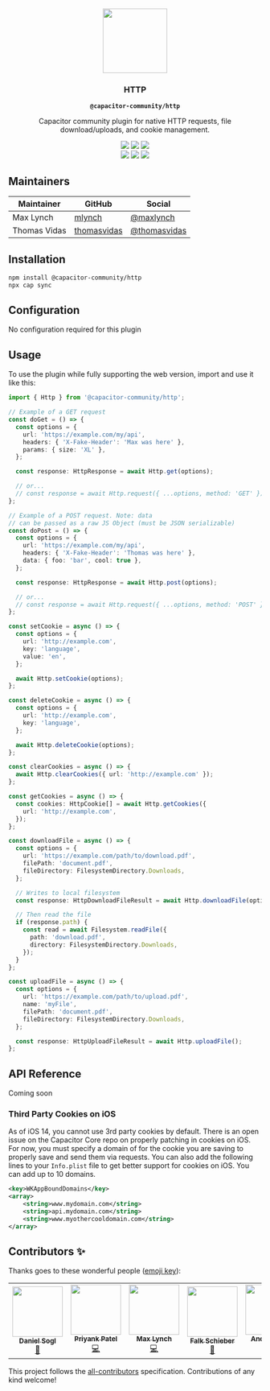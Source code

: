 <p align="center"><br><img src="https://user-images.githubusercontent.com/236501/85893648-1c92e880-b7a8-11ea-926d-95355b8175c7.png" width="128" height="128" /></p>
<h3 align="center">HTTP</h3>
<p align="center"><strong><code>@capacitor-community/http</code></strong></p>
<p align="center">
  Capacitor community plugin for native HTTP requests, file download/uploads, and cookie management.
</p>

<p align="center">
  <img src="https://img.shields.io/maintenance/yes/2021?style=flat-square" />
  <a href="https://github.com/capacitor-community/http/actions?query=workflow%3A%22Test+and+Build+Plugin%22"><img src="https://img.shields.io/github/workflow/status/capacitor-community/http/Test%20and%20Build%20Plugin?style=flat-square" /></a>
  <a href="https://www.npmjs.com/package/@capacitor-community/http"><img src="https://img.shields.io/npm/l/@capacitor-community/http?style=flat-square" /></a>
<br>
  <a href="https://www.npmjs.com/package/@capacitor-community/http"><img src="https://img.shields.io/npm/dw/@capacitor-community/http?style=flat-square" /></a>
  <a href="https://www.npmjs.com/package/@capacitor-community/http"><img src="https://img.shields.io/npm/v/@capacitor-community/http?style=flat-square" /></a>
<!-- ALL-CONTRIBUTORS-BADGE:START - Do not remove or modify this section -->
<a href="#contributors-"><img src="https://img.shields.io/badge/all%20contributors-6-orange?style=flat-square" /></a>
<!-- ALL-CONTRIBUTORS-BADGE:END -->
</p>

## Maintainers

| Maintainer   | GitHub                                        | Social                                          |
| ------------ | --------------------------------------------- | ----------------------------------------------- |
| Max Lynch    | [mlynch](https://github.com/mlynch)           | [@maxlynch](https://twitter.com/maxlynch)       |
| Thomas Vidas | [thomasvidas](https://github.com/thomasvidas) | [@thomasvidas](https://twitter.com/thomasvidas) |

## Installation

```bash
npm install @capacitor-community/http
npx cap sync
```

## Configuration

No configuration required for this plugin

## Usage

To use the plugin while fully supporting the web version, import and use it like this:

```typescript
import { Http } from '@capacitor-community/http';

// Example of a GET request
const doGet = () => {
  const options = {
    url: 'https://example.com/my/api',
    headers: { 'X-Fake-Header': 'Max was here' },
    params: { size: 'XL' },
  };

  const response: HttpResponse = await Http.get(options);

  // or...
  // const response = await Http.request({ ...options, method: 'GET' })
};

// Example of a POST request. Note: data
// can be passed as a raw JS Object (must be JSON serializable)
const doPost = () => {
  const options = {
    url: 'https://example.com/my/api',
    headers: { 'X-Fake-Header': 'Thomas was here' },
    data: { foo: 'bar', cool: true },
  };

  const response: HttpResponse = await Http.post(options);

  // or...
  // const response = await Http.request({ ...options, method: 'POST' })
};

const setCookie = async () => {
  const options = {
    url: 'http://example.com',
    key: 'language',
    value: 'en',
  };

  await Http.setCookie(options);
};

const deleteCookie = async () => {
  const options = {
    url: 'http://example.com',
    key: 'language',
  };

  await Http.deleteCookie(options);
};

const clearCookies = async () => {
  await Http.clearCookies({ url: 'http://example.com' });
};

const getCookies = async () => {
  const cookies: HttpCookie[] = await Http.getCookies({
    url: 'http://example.com',
  });
};

const downloadFile = async () => {
  const options = {
    url: 'https://example.com/path/to/download.pdf',
    filePath: 'document.pdf',
    fileDirectory: FilesystemDirectory.Downloads,
  };

  // Writes to local filesystem
  const response: HttpDownloadFileResult = await Http.downloadFile(options);

  // Then read the file
  if (response.path) {
    const read = await Filesystem.readFile({
      path: 'download.pdf',
      directory: FilesystemDirectory.Downloads,
    });
  }
};

const uploadFile = async () => {
  const options = {
    url: 'https://example.com/path/to/upload.pdf',
    name: 'myFile',
    filePath: 'document.pdf',
    fileDirectory: FilesystemDirectory.Downloads,
  };

  const response: HttpUploadFileResult = await Http.uploadFile();
};
```

## API Reference

Coming soon

### Third Party Cookies on iOS

As of iOS 14, you cannot use 3rd party cookies by default. There is an open issue on the Capacitor Core repo on properly patching in cookies on iOS. For now, you must specify a domain of for the cookie you are saving to properly save and send them via requests. You can also add the following lines to your `Info.plist` file to get better support for cookies on iOS. You can add up to 10 domains.

```xml
<key>WKAppBoundDomains</key>
<array>
    <string>www.mydomain.com</string>
    <string>api.mydomain.com</string>
    <string>www.myothercooldomain.com</string>
</array>
```

## Contributors ✨

Thanks goes to these wonderful people ([emoji key](https://allcontributors.org/docs/en/emoji-key)):

<!-- ALL-CONTRIBUTORS-LIST:START - Do not remove or modify this section -->
<!-- prettier-ignore-start -->
<!-- markdownlint-disable -->
<table>
  <tr>
    <td align="center"><a href="https://github.com/danielsogl"><img src="https://avatars2.githubusercontent.com/u/15234844?v=4?s=100" width="100px;" alt=""/><br /><sub><b>Daniel Sogl</b></sub></a><br /><a href="https://github.com/capacitor-community/http/commits?author=danielsogl" title="Documentation">📖</a></td>
    <td align="center"><a href="http://priyankpatel.io"><img src="https://avatars3.githubusercontent.com/u/5585797?v=4?s=100" width="100px;" alt=""/><br /><sub><b>Priyank Patel</b></sub></a><br /><a href="https://github.com/capacitor-community/http/commits?author=priyankpat" title="Code">💻</a></td>
    <td align="center"><a href="http://ionicframework.com/"><img src="https://avatars3.githubusercontent.com/u/11214?v=4?s=100" width="100px;" alt=""/><br /><sub><b>Max Lynch</b></sub></a><br /><a href="https://github.com/capacitor-community/http/commits?author=mlynch" title="Code">💻</a></td>
    <td align="center"><a href="https://github.com/pixelbucket-dev"><img src="https://avatars3.githubusercontent.com/u/12937991?v=4?s=100" width="100px;" alt=""/><br /><sub><b>Falk Schieber</b></sub></a><br /><a href="https://github.com/capacitor-community/http/pulls?q=is%3Apr+reviewed-by%3Apixelbucket-dev" title="Reviewed Pull Requests">👀</a></td>
    <td align="center"><a href="https://github.com/andysousa"><img src="https://avatars0.githubusercontent.com/u/42151009?v=4?s=100" width="100px;" alt=""/><br /><sub><b>Andy Sousa</b></sub></a><br /><a href="https://github.com/capacitor-community/http/commits?author=andysousa" title="Code">💻</a></td>
    <td align="center"><a href="https://github.com/thomasvidas"><img src="https://avatars.githubusercontent.com/u/8182078?v=4?s=100" width="100px;" alt=""/><br /><sub><b>Thomas Vidas</b></sub></a><br /><a href="https://github.com/capacitor-community/http/commits?author=thomasvidas" title="Code">💻</a> <a href="#maintenance-thomasvidas" title="Maintenance">🚧</a></td>
  </tr>
</table>

<!-- markdownlint-restore -->
<!-- prettier-ignore-end -->

<!-- ALL-CONTRIBUTORS-LIST:END -->

This project follows the [all-contributors](https://github.com/all-contributors/all-contributors) specification. Contributions of any kind welcome!
